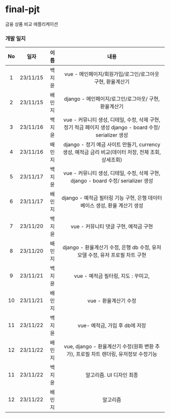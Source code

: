 # final-pjt
금융 상품 비교 애플리케이션

### 개발 일지

|No|일자|이름|내용|
|:---:|:---:|:---:|:---:|
|1|23/11/15|백지윤|vue - 메인페이지/회원가입/로그인/로그아웃 구현, 환율계산기 |
|2|23/11/15|배민지|django - 메인페이지/로그인/로그아웃/ 구현, 환율계산기|
|3|23/11/16|백지윤|vue - 커뮤니티 생성, 디테일, 수정, 삭제 구현, 정기 적금 페이지 생성 django - board 수정/ serializer 생성|
|4|23/11/16|배민지|django - 정기 예금 사이트 만들기, currency 생성, 예적금 금리 비교(데이터 저장, 전체 조회, 상세조회)|
|5|23/11/17|백지윤|vue - 커뮤니티 생성, 디테일, 수정, 삭제 구현, django - board 수정/ serializer 생성|
|6|23/11/17|배민지|django -  예적금 필터링 기능 구현, 은행 데이터베이스 생성, 환율 계산기 생성|
|7|23/11/20|백지윤|vue - 커뮤니티 댓글 구현, 예적금 구현|
|8|23/11/20|배민지|django -  환율계산기 수정, 은행 db 수정, 유저 모델 수정, 유저 프로필 차트 구현|
|9|23/11/21|백지윤|vue - 예적금 필터링, 지도 : 꾸미고, |
|10|23/11/21|배민지|vue -  환율계산기 수정|
|11|23/11/22|백지윤|vue- 예적금, 가입 후 db에 저장|
|12|23/11/22|배민지|vue, django -  환율계산기 수정(원화 변환 추가), 프로필 차트 렌더링, 유저정보 수정기능|
|11|23/11/22|백지윤|알고리즘. UI 디자인 최종|
|12|23/11/22|배민지|알고리즘|
